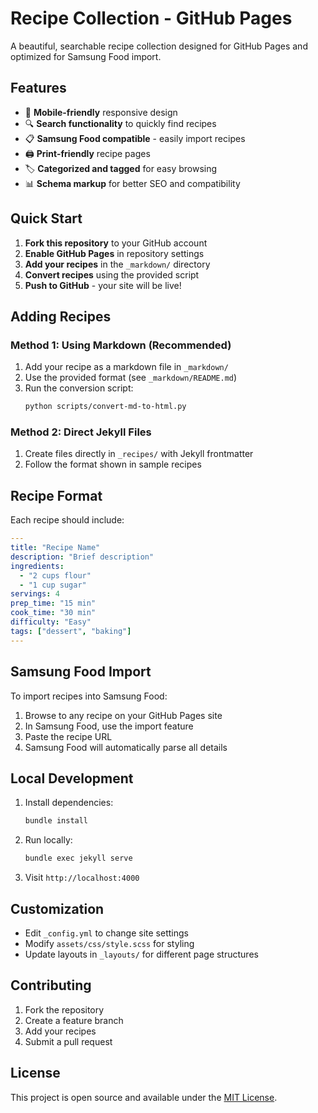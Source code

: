 # Recipe Collection - GitHub Pages

A beautiful, searchable recipe collection designed for GitHub Pages and optimized for Samsung Food import.

## Features

- 📱 **Mobile-friendly** responsive design
- 🔍 **Search functionality** to quickly find recipes
- 📋 **Samsung Food compatible** - easily import recipes
- 🖨️ **Print-friendly** recipe pages
- 🏷️ **Categorized and tagged** for easy browsing
- 📊 **Schema markup** for better SEO and compatibility

## Quick Start

1. **Fork this repository** to your GitHub account
2. **Enable GitHub Pages** in repository settings
3. **Add your recipes** in the `_markdown/` directory
4. **Convert recipes** using the provided script
5. **Push to GitHub** - your site will be live!

## Adding Recipes

### Method 1: Using Markdown (Recommended)

1. Add your recipe as a markdown file in `_markdown/`
2. Use the provided format (see `_markdown/README.md`)
3. Run the conversion script:
   ```bash
   python scripts/convert-md-to-html.py
   ```

### Method 2: Direct Jekyll Files

1. Create files directly in `_recipes/` with Jekyll frontmatter
2. Follow the format shown in sample recipes

## Recipe Format

Each recipe should include:

```yaml
---
title: "Recipe Name"
description: "Brief description"
ingredients:
  - "2 cups flour"
  - "1 cup sugar"
servings: 4
prep_time: "15 min"
cook_time: "30 min"
difficulty: "Easy"
tags: ["dessert", "baking"]
---
```

## Samsung Food Import

To import recipes into Samsung Food:

1. Browse to any recipe on your GitHub Pages site
2. In Samsung Food, use the import feature
3. Paste the recipe URL
4. Samsung Food will automatically parse all details

## Local Development

1. Install dependencies:
   ```bash
   bundle install
   ```

2. Run locally:
   ```bash
   bundle exec jekyll serve
   ```

3. Visit `http://localhost:4000`

## Customization

- Edit `_config.yml` to change site settings
- Modify `assets/css/style.scss` for styling
- Update layouts in `_layouts/` for different page structures

## Contributing

1. Fork the repository
2. Create a feature branch
3. Add your recipes
4. Submit a pull request

## License

This project is open source and available under the [MIT License](LICENSE).
